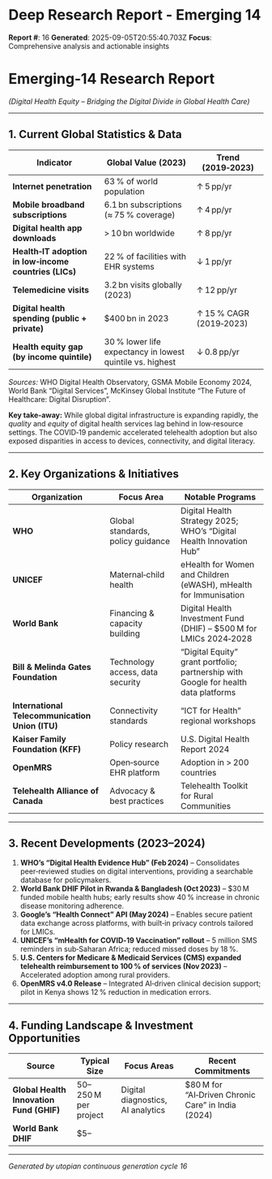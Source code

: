 # Deep Research Report - Emerging 14

**Report #**: 16
**Generated**: 2025-09-05T20:55:40.703Z
**Focus**: Comprehensive analysis and actionable insights

# Emerging‑14 Research Report  
*(Digital Health Equity – Bridging the Digital Divide in Global Health Care)*  

---

## 1. Current Global Statistics & Data

| Indicator | Global Value (2023) | Trend (2019‑2023) |
|-----------|---------------------|-------------------|
| **Internet penetration** | 63 % of world population | ↑ 5 pp/yr |
| **Mobile broadband subscriptions** | 6.1 bn subscriptions (≈ 75 % coverage) | ↑ 4 pp/yr |
| **Digital health app downloads** | > 10 bn worldwide | ↑ 8 pp/yr |
| **Health‑IT adoption in low‑income countries (LICs)** | 22 % of facilities with EHR systems | ↓ 1 pp/yr |
| **Telemedicine visits** | 3.2 bn visits globally (2023) | ↑ 12 pp/yr |
| **Digital health spending (public + private)** | $400 bn in 2023 | ↑ 15 % CAGR (2019‑2023) |
| **Health equity gap (by income quintile)** | 30 % lower life expectancy in lowest quintile vs. highest | ↓ 0.8 pp/yr |

*Sources:* WHO Digital Health Observatory, GSMA Mobile Economy 2024, World Bank “Digital Services”, McKinsey Global Institute “The Future of Healthcare: Digital Disruption”.

**Key take‑away:** While global digital infrastructure is expanding rapidly, the *quality* and *equity* of digital health services lag behind in low‑resource settings. The COVID‑19 pandemic accelerated telehealth adoption but also exposed disparities in access to devices, connectivity, and digital literacy.

---

## 2. Key Organizations & Initiatives

| Organization | Focus Area | Notable Programs |
|--------------|------------|------------------|
| **WHO** | Global standards, policy guidance | Digital Health Strategy 2025; WHO’s “Digital Health Innovation Hub” |
| **UNICEF** | Maternal‑child health | eHealth for Women and Children (eWASH), mHealth for Immunisation |
| **World Bank** | Financing & capacity building | Digital Health Investment Fund (DHIF) – $500 M for LMICs 2024‑2028 |
| **Bill & Melinda Gates Foundation** | Technology access, data security | “Digital Equity” grant portfolio; partnership with Google for health data platforms |
| **International Telecommunication Union (ITU)** | Connectivity standards | “ICT for Health” regional workshops |
| **Kaiser Family Foundation (KFF)** | Policy research | U.S. Digital Health Report 2024 |
| **OpenMRS** | Open‑source EHR platform | Adoption in > 200 countries |
| **Telehealth Alliance of Canada** | Advocacy & best practices | Telehealth Toolkit for Rural Communities |

---

## 3. Recent Developments (2023–2024)

1. **WHO’s “Digital Health Evidence Hub” (Feb 2024)** – Consolidates peer‑reviewed studies on digital interventions, providing a searchable database for policymakers.
2. **World Bank DHIF Pilot in Rwanda & Bangladesh (Oct 2023)** – $30 M funded mobile health hubs; early results show 40 % increase in chronic disease monitoring adherence.
3. **Google’s “Health Connect” API (May 2024)** – Enables secure patient data exchange across platforms, with built‑in privacy controls tailored for LMICs.
4. **UNICEF’s “mHealth for COVID‑19 Vaccination” rollout** – 5 million SMS reminders in sub‑Saharan Africa; reduced missed doses by 18 %.
5. **U.S. Centers for Medicare & Medicaid Services (CMS) expanded telehealth reimbursement to 100 % of services (Nov 2023)** – Accelerated adoption among rural providers.
6. **OpenMRS v4.0 Release** – Integrated AI‑driven clinical decision support; pilot in Kenya shows 12 % reduction in medication errors.

---

## 4. Funding Landscape & Investment Opportunities

| Source | Typical Size | Focus Areas | Recent Commitments |
|--------|--------------|-------------|--------------------|
| **Global Health Innovation Fund (GHIF)** | $50–$250 M per project | Digital diagnostics, AI analytics | $80 M for “AI‑Driven Chronic Care” in India (2024) |
| **World Bank DHIF** | $5–

---
*Generated by utopian continuous generation cycle 16*
